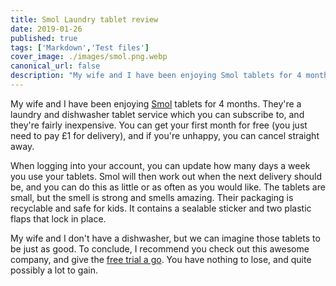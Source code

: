 ```yaml
---
title: Smol Laundry tablet review
date: 2019-01-26
published: true
tags: ['Markdown','Test files']
cover_image: ./images/smol.png.webp
canonical_url: false
description: "My wife and I have been enjoying Smol tablets for 4 months. They're a laundry and dishwasher tablet service which you can subscribe to, and they're fairly inexpensive. You can get your first month for free (you just need to pay £1 for delivery), and if you're unhappy, you can cancel straight away."
---
```


My wife and I have been enjoying [Smol](https://smol.refr.cc/brooks) tablets for 4 months. They're a laundry and dishwasher tablet service which you can subscribe to, and they're fairly inexpensive. You can get your first month for free (you just need to pay £1 for delivery), and if you're unhappy, you can cancel straight away.

When logging into your account, you can update how many days a week you use your tablets. Smol will then work out when the next delivery should be, and you can do this as little or as often as you would like. The tablets are small, but the smell is strong and smells amazing. Their packaging is recyclable and safe for kids. It contains a sealable sticker and two plastic flaps that lock in place.

My wife and I don't have a dishwasher, but we can imagine those tablets to be just as good. To conclude, I recommend you check out this awesome company, and give the [free trial a go](http://smol.refr.cc/brooks). You have nothing to lose, and quite possibly a lot to gain.
